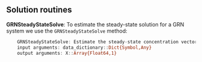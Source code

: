 ## Solution routines

__GRNSteadyStateSolve__: To estimate the steady-state solution for a GRN system we use the ``GRNSteadyStateSolve`` method:

```.jl
    GRNSteadyStateSolve: Estimate the steady-state concentration vector for a gene regulatory network
    input arguments: data_dictionary::Dict{Symbol,Any}
    output arguments: X::Array{Float64,1}
```
